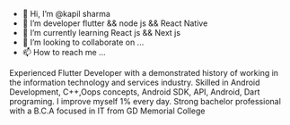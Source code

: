 - 👋 Hi, I’m @kapil sharma
- 👀 I’m developer flutter && node js && React Native
- 🌱 I’m currently learning React js && Next js
- 💞️ I’m looking to collaborate on ...
- 📫 How to reach me ...

Experienced Flutter Developer with a demonstrated history of working in the information technology and services industry. Skilled in Android Development, C++,Oops concepts, Android SDK, API, Android,  Dart programing. I improve myself 1% every day. Strong bachelor professional with a B.C.A focused in IT from GD Memorial College
